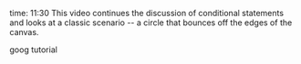 time: 11:30
This video continues the discussion of conditional statements and looks at a classic scenario -- a circle that bounces off the edges of the canvas.

goog tutorial
